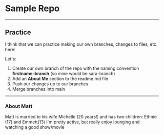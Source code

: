 # Sample Repo

---
## Practice
I think that we can practice making our own branches, changes to files, etc. here! 

Let's:
1. Create our own branch of the repo with the naming convention **firstname-branch** (so mine would be sara-branch)
2. Add an **About Me** section to the readme.md file
3. Push our changes up to our branches
4. Merge branches into main

---
### About Matt
Matt is married to his wife Michelle (20 years!) and has two children: Ethnie (17) and Emmett(13)
I'm pretty active, but really enjoy lounging and watching a good show/movie
